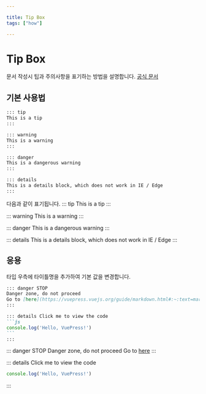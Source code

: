 ```yaml
---

title: Tip Box
tags: ["how"]

---
```


# Tip Box

문서 작성시 팁과 주의사항을 표기하는 방법을 설명합니다.
[공식 문서](https://vuepress.vuejs.org/guide/markdown.html#:~:text=markdown.toc%20option.-,%23,-Custom%20Containers)

## 기본 사용법
~~~md
::: tip
This is a tip
:::

::: warning
This is a warning
:::

::: danger
This is a dangerous warning
:::

::: details
This is a details block, which does not work in IE / Edge
:::
~~~
다음과 같이 표기됩니다.
::: tip
This is a tip
:::

::: warning
This is a warning
:::

::: danger
This is a dangerous warning
:::

::: details
This is a details block, which does not work in IE / Edge
:::

## 응용
타입 우측에 타이틀명을 추가하여 기본 값을 변경합니다.
~~~md
::: danger STOP
Danger zone, do not proceed
Go to [here](https://vuepress.vuejs.org/guide/markdown.html#:~:text=markdown.toc%20option.-,%23,-Custom%20Containers)
:::

::: details Click me to view the code
```js
console.log('Hello, VuePress!')
```
:::
~~~

::: danger STOP
Danger zone, do not proceed
Go to [here](https://vuepress.vuejs.org/guide/markdown.html#:~:text=markdown.toc%20option.-,%23,-Custom%20Containers)
:::

::: details Click me to view the code
```js
console.log('Hello, VuePress!')
```
:::
